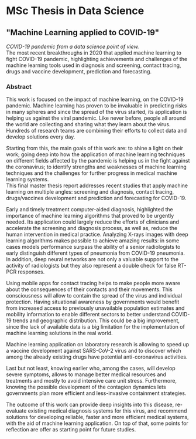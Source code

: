 # MSc Thesis in Data Science
## "Machine Learning applied to COVID-19"

*COVID-19 pandemic from a data science point of view.*  
The most recent breakthroughs in 2020 that applied machine learning to fight COVID-19 pandemic, highlighting achievements and challenges of the machine learning tools used in diagnosis and screening, contact tracing, drugs and vaccine development, prediction and forecasting.

### Abstract

This work is focused on the impact of machine learning, on the COVID-19 pandemic.
Machine learning has proven to be invaluable in predicting risks in many spheres and since the spread of the virus started, its application is helping us against the viral pandemic. Like never before, people all around the world are collecting and sharing what they learn about the virus. Hundreds of research teams are combining their efforts to collect data and develop solutions every day.  
  
Starting from this, the main goals of this work are: to shine a light on their work; going deep into how the application of machine learning techniques on different fields affected by the pandemic is helping us in the fight against the coronavirus; to identify strengths and weaknesses of machine learning techniques and the challenges for further progress in medical machine learning systems.  
This final master thesis report addresses recent studies that apply machine learning on multiple angles: screening and diagnosis, contact tracing, drugs/vaccines development and prediction and forecasting for COVID-19.  
  
Early and timely treatment computer-aided diagnosis, highlighted the importance of machine learning algorithms that proved to be urgently needed. Its application could largely reduce the efforts of clinicians and accelerate the screening and diagnosis process, as well as, reduce the human intervention in medical practice. Analyzing X-rays images with deep learning algorithms makes possible to achieve amazing results: in some cases models performance surpass the ability of a senior radiologists to early distinguish different types of pneumonia from COVID-19 pneumonia. In addition, deep neural networks are not only a valuable support to the activity of radiologists but they also represent a double check for false RT-PCR responses.  
  
Using mobile apps for contact tracing helps to make people more aware about the consequences of their contacts and their movements. This consciousness will allow to contain the spread of the virus and individual protection. Having situational awareness by governments would benefit from increased access to previously unavailable population estimates and mobility information to enable different sectors to better understand COVID-19 trends and geographic distribution. This could be a big improvement, since the lack of available data is a big limitation for the implementation of machine learning solutions in the real world.  
  
Machine learning application on laboratory research is allowing to speed up a vaccine development against SARS-CoV-2 virus and to discover which among the already existing drugs have potential anti-coronavirus activities.  
  
Last but not least, knowing earlier who, among the cases, will develop severe symptoms, allows to manage better medical resources and treatments and mostly to avoid intensive care unit stress. Furthermore, knowing the possible development of the contagion dynamics lets governments plan more efficient and less-invasive containment strategies.  
  
The outcome of this work can provide deep insights into this disease, re-evaluate existing medical diagnosis systems for this virus, and recommend solutions for developing reliable, faster and more efficient medical systems, with the aid of machine learning application. On top of that, some points for reflection are offer as starting point for future studies. 
